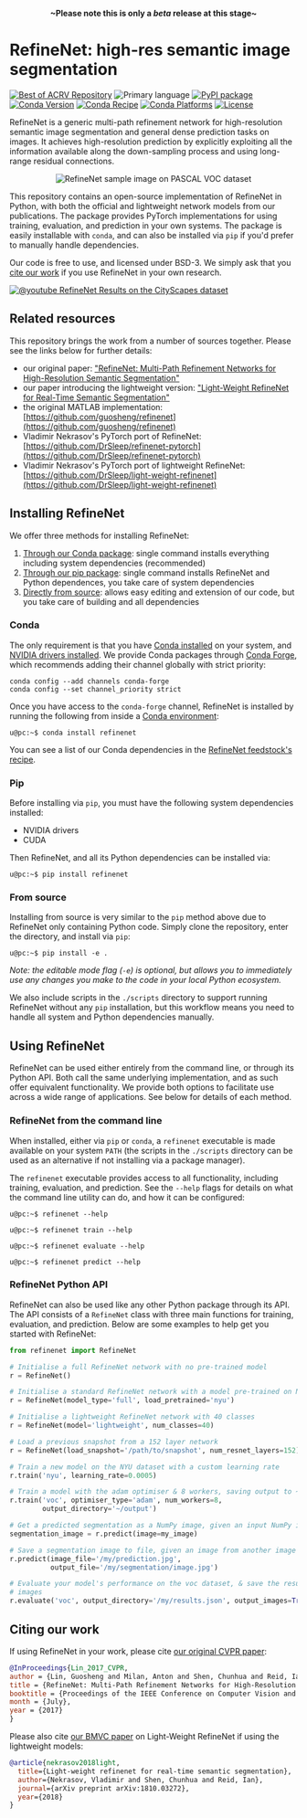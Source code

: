 <p align=center><strong>~Please note this is only a <em>beta</em> release at this stage~</strong></p>

# RefineNet: high-res semantic image segmentation

[![Best of ACRV Repository](https://img.shields.io/badge/collection-best--of--acrv-%23a31b2a)](https://roboticvision.org/best-of-acrv)
![Primary language](https://img.shields.io/github/languages/top/best-of-acrv/refinenet)
[![PyPI package](https://img.shields.io/pypi/pyversions/refinenet)](https://pypi.org/project/refinenet/)
[![Conda Version](https://img.shields.io/conda/vn/conda-forge/refinenet.svg)](https://anaconda.org/conda-forge/refinenet)
[![Conda Recipe](https://img.shields.io/badge/recipe-refinenet-green.svg)](https://anaconda.org/conda-forge/refinenet)
[![Conda Platforms](https://img.shields.io/conda/pn/conda-forge/refinenet.svg)](https://anaconda.org/conda-forge/refinenet)
[![License](https://img.shields.io/github/license/best-of-acrv/refinenet)](./LICENSE.txt)

RefineNet is a generic multi-path refinement network for high-resolution semantic image segmentation and general dense prediction tasks on images. It achieves high-resolution prediction by explicitly exploiting all the information available along the down-sampling process and using long-range residual connections.

<p align="center">
<img alt="RefineNet sample image on PASCAL VOC dataset" src="https://github.com/best-of-acrv/refinenet/raw/develop/docs/refinenet_sample.png" />
</p>

This repository contains an open-source implementation of RefineNet in Python, with both the official and lightweight network models from our publications. The package provides PyTorch implementations for using training, evaluation, and prediction in your own systems. The package is easily installable with `conda`, and can also be installed via `pip` if you'd prefer to manually handle dependencies.

Our code is free to use, and licensed under BSD-3. We simply ask that you [cite our work](#citing-our-work) if you use RefineNet in your own research.

[![@youtube RefineNet Results on the CityScapes dataset](https://github.com/best-of-acrv/refinenet/raw/develop/docs/refinenet_video.jpg)](https://www.youtube.com/watch?v=L0V6zmGP_oQ)

## Related resources

This repository brings the work from a number of sources together. Please see the links below for further details:

- our original paper: ["RefineNet: Multi-Path Refinement Networks for High-Resolution Semantic Segmentation"](#citing-our-work)
- our paper introducing the lightweight version: ["Light-Weight RefineNet for Real-Time Semantic Segmentation"](#citing-out-work)
- the original MATLAB implementation: [https://github.com/guosheng/refinenet](https://github.com/guosheng/refinenet)
- Vladimir Nekrasov's PyTorch port of RefineNet: [https://github.com/DrSleep/refinenet-pytorch](https://github.com/DrSleep/refinenet-pytorch)
- Vladimir Nekrasov's PyTorch port of lightweight RefineNet: [https://github.com/DrSleep/light-weight-refinenet](https://github.com/DrSleep/light-weight-refinenet)

## Installing RefineNet

We offer three methods for installing RefineNet:

1. [Through our Conda package](#conda): single command installs everything including system dependencies (recommended)
2. [Through our pip package](#pip): single command installs RefineNet and Python dependences, you take care of system dependencies
3. [Directly from source](#from-source): allows easy editing and extension of our code, but you take care of building and all dependencies

### Conda

The only requirement is that you have [Conda installed](https://conda.io/projects/conda/en/latest/user-guide/install/index.html) on your system, and [NVIDIA drivers installed](https://developer.nvidia.com/cuda-downloads?target_os=Linux&target_arch=x86_64&=Ubuntu&target_version=20.04&target_type=deb_network). We provide Conda packages through [Conda Forge](https://conda-forge.org/), which recommends adding their channel globally with strict priority:

```
conda config --add channels conda-forge
conda config --set channel_priority strict
```

Once you have access to the `conda-forge` channel, RefineNet is installed by running the following from inside a [Conda environment](https://conda.io/projects/conda/en/latest/user-guide/tasks/manage-environments.html):

```
u@pc:~$ conda install refinenet
```

You can see a list of our Conda dependencies in the [RefineNet feedstock's recipe](https://github.com/conda-forge/refinenet-feedstock/blob/master/recipe/meta.yaml).

### Pip

Before installing via `pip`, you must have the following system dependencies installed:

- NVIDIA drivers
- CUDA

Then RefineNet, and all its Python dependencies can be installed via:

```
u@pc:~$ pip install refinenet
```

### From source

Installing from source is very similar to the `pip` method above due to RefineNet only containing Python code. Simply clone the repository, enter the directory, and install via `pip`:

```
u@pc:~$ pip install -e .
```

_Note: the editable mode flag (`-e`) is optional, but allows you to immediately use any changes you make to the code in your local Python ecosystem._

We also include scripts in the `./scripts` directory to support running RefineNet without any `pip` installation, but this workflow means you need to handle all system and Python dependencies manually.

## Using RefineNet

RefineNet can be used either entirely from the command line, or through its Python API. Both call the same underlying implementation, and as such offer equivalent functionality. We provide both options to facilitate use across a wide range of applications. See below for details of each method.

### RefineNet from the command line

When installed, either via `pip` or `conda`, a `refinenet` executable is made available on your system `PATH` (the scripts in the `./scripts` directory can be used as an alternative if not installing via a package manager).

The `refinenet` executable provides access to all functionality, including training, evaluation, and prediction. See the `--help` flags for details on what the command line utility can do, and how it can be configured:

```
u@pc:~$ refinenet --help
```

```
u@pc:~$ refinenet train --help
```

```
u@pc:~$ refinenet evaluate --help
```

```
u@pc:~$ refinenet predict --help
```

### RefineNet Python API

RefineNet can also be used like any other Python package through its API. The API consists of a `RefineNet` class with three main functions for training, evaluation, and prediction. Below are some examples to help get you started with RefineNet:

```python
from refinenet import RefineNet

# Initialise a full RefineNet network with no pre-trained model
r = RefineNet()

# Initialise a standard RefineNet network with a model pre-trained on NYU
r = RefineNet(model_type='full', load_pretrained='nyu')

# Initialise a lightweight RefineNet network with 40 classes
r = RefineNet(model='lightweight', num_classes=40)

# Load a previous snapshot from a 152 layer network
r = RefineNet(load_snapshot='/path/to/snapshot', num_resnet_layers=152)

# Train a new model on the NYU dataset with a custom learning rate
r.train('nyu', learning_rate=0.0005)

# Train a model with the adam optimiser & 8 workers, saving output to ~/output
r.train('voc', optimiser_type='adam', num_workers=8,
        output_directory='~/output')

# Get a predicted segmentation as a NumPy image, given an input NumPy image
segmentation_image = r.predict(image=my_image)

# Save a segmentation image to file, given an image from another image file
r.predict(image_file='/my/prediction.jpg',
          output_file='/my/segmentation/image.jpg')

# Evaluate your model's performance on the voc dataset, & save the results with
# images
r.evaluate('voc', output_directory='/my/results.json', output_images=True)
```

## Citing our work

If using RefineNet in your work, please cite [our original CVPR paper](https://openaccess.thecvf.com/content_cvpr_2017/papers/Lin_RefineNet_Multi-Path_Refinement_CVPR_2017_paper.pdf):

```bibtex
@InProceedings{Lin_2017_CVPR,
author = {Lin, Guosheng and Milan, Anton and Shen, Chunhua and Reid, Ian},
title = {RefineNet: Multi-Path Refinement Networks for High-Resolution Semantic Segmentation},
booktitle = {Proceedings of the IEEE Conference on Computer Vision and Pattern Recognition (CVPR)},
month = {July},
year = {2017}
}
```

Please also cite [our BMVC paper](http://bmvc2018.org/contents/papers/0494.pdf) on Light-Weight RefineNet if using the lightweight models:

```bibtex
@article{nekrasov2018light,
  title={Light-weight refinenet for real-time semantic segmentation},
  author={Nekrasov, Vladimir and Shen, Chunhua and Reid, Ian},
  journal={arXiv preprint arXiv:1810.03272},
  year={2018}
}
```
